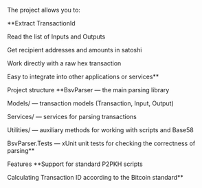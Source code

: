 The project allows you to:

**Extract TransactionId

Read the list of Inputs and Outputs

Get recipient addresses and amounts in satoshi

Work directly with a raw hex transaction

Easy to integrate into other applications or services**

Project structure
**BsvParser — the main parsing library

Models/ — transaction models (Transaction, Input, Output)

Services/ — services for parsing transactions

Utilities/ — auxiliary methods for working with scripts and Base58

BsvParser.Tests — xUnit unit tests for checking the correctness of parsing**

Features
**Support for standard P2PKH scripts

Calculating Transaction ID according to the Bitcoin standard**
